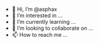 - 👋 Hi, I’m @asphax
- 👀 I’m interested in ...
- 🌱 I’m currently learning ...
- 💞️ I’m looking to collaborate on ...
- 📫 How to reach me ...

<!---
asphax/asphax is a ✨ special ✨ repository because its `README.md` (this file) appears on your GitHub profile.
You can click the Preview link to take a look at your changes.
--->
